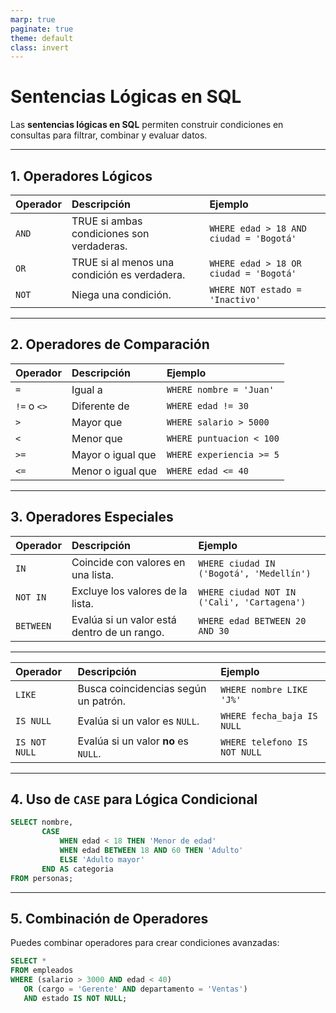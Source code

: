 ```yaml
---
marp: true
paginate: true
theme: default
class: invert
---
```


# **Sentencias Lógicas en SQL**

Las **sentencias lógicas en SQL** permiten construir condiciones en consultas para filtrar, combinar y evaluar datos.

---

## **1. Operadores Lógicos**

| Operador | Descripción | Ejemplo |
|:----------|:-------------|:---------|
| `AND` | TRUE si ambas condiciones son verdaderas. | `WHERE edad > 18 AND ciudad = 'Bogotá'` |
| `OR` | TRUE si al menos una condición es verdadera. | `WHERE edad > 18 OR ciudad = 'Bogotá'` |
| `NOT` | Niega una condición. | `WHERE NOT estado = 'Inactivo'` |

---

## **2. Operadores de Comparación**

| Operador | Descripción | Ejemplo |
|:----------|:-------------|:---------|
| `=` | Igual a | `WHERE nombre = 'Juan'` |
| `!=` o `<>` | Diferente de | `WHERE edad != 30` |
| `>` | Mayor que | `WHERE salario > 5000` |
| `<` | Menor que | `WHERE puntuacion < 100` |
| `>=` | Mayor o igual que | `WHERE experiencia >= 5` |
| `<=` | Menor o igual que | `WHERE edad <= 40` |

---

## **3. Operadores Especiales**

| Operador | Descripción | Ejemplo |
|:----------|:-------------|:---------|
| `IN` | Coincide con valores en una lista. | `WHERE ciudad IN ('Bogotá', 'Medellín')` |
| `NOT IN` | Excluye los valores de la lista. | `WHERE ciudad NOT IN ('Cali', 'Cartagena')` |
| `BETWEEN` | Evalúa si un valor está dentro de un rango. | `WHERE edad BETWEEN 20 AND 30` |

---

| Operador | Descripción | Ejemplo |
|:----------|:-------------|:---------|
| `LIKE` | Busca coincidencias según un patrón. | `WHERE nombre LIKE 'J%'` |
| `IS NULL` | Evalúa si un valor es `NULL`. | `WHERE fecha_baja IS NULL` |
| `IS NOT NULL` | Evalúa si un valor **no** es `NULL`. | `WHERE telefono IS NOT NULL` |

---

## **4. Uso de `CASE` para Lógica Condicional**

```sql
SELECT nombre,
       CASE
           WHEN edad < 18 THEN 'Menor de edad'
           WHEN edad BETWEEN 18 AND 60 THEN 'Adulto'
           ELSE 'Adulto mayor'
       END AS categoria
FROM personas;
```

---

## **5. Combinación de Operadores**

Puedes combinar operadores para crear condiciones avanzadas:

```sql
SELECT *
FROM empleados
WHERE (salario > 3000 AND edad < 40)
   OR (cargo = 'Gerente' AND departamento = 'Ventas')
   AND estado IS NOT NULL;
```
